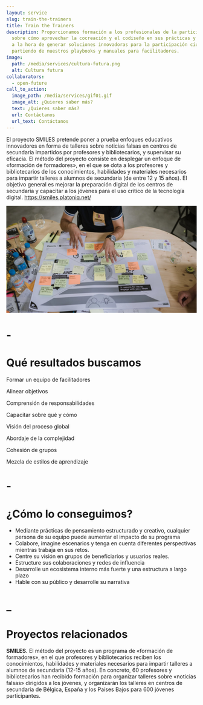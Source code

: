 ```yaml
---
layout: service
slug: train-the-trainers
title: Train the Trainers
description: Proporcionamos formación a los profesionales de la participación
  sobre cómo aprovechar la cocreación y el codiseño en sus prácticas y trabajos
  a la hora de generar soluciones innovadoras para la participación ciudadana,
  partiendo de nuestros playbooks y manuales para facilitadores.
image:
  path: /media/services/cultura-futura.png
  alt: Cultura futura
collaborators:
  - open-future
call_to_action:
  image_path: /media/services/gif01.gif
  image_alt: ¿Quieres saber más?
  text: ¿Quieres saber más?
  url: Contáctanos
  url_text: Contáctanos
---
```

El proyecto SMILES pretende poner a prueba enfoques educativos innovadores en forma de talleres sobre noticias falsas en centros de secundaria impartidos por profesores y bibliotecarios, y supervisar su eficacia. El método del proyecto consiste en desplegar un enfoque de «formación de formadores», en el que se dota a los profesores y bibliotecarios de los conocimientos, habilidades y materiales necesarios para impartir talleres a alumnos de secundaria (de entre 12 y 15 años). El objetivo general es mejorar la preparación digital de los centros de secundaria y capacitar a los jóvenes para el uso crítico de la tecnología digital. https://smiles.platoniq.net/



![Train the trainers](/media/photo_2024-07-31_15-47-52.jpg "Train the trainers")

# \-

# Qué resultados buscamos

Formar un equipo de facilitadores 

Alinear objetivos

Comprensión de responsabilidades

Capacitar sobre qué y cómo

Visión del proceso global

Abordaje de la complejidad

Cohesión de grupos

Mezcla de estilos de aprendizaje

# \-

# ¿Cómo lo conseguimos?

* Mediante prácticas de pensamiento estructurado y creativo, cualquier persona de su equipo puede aumentar el impacto de su programa
* Colabore, imagine escenarios y tenga en cuenta diferentes perspectivas mientras trabaja en sus retos.
* Centre su visión en grupos de beneficiarios y usuarios reales. 
* Estructure sus colaboraciones y redes de influencia
* Desarrolle un ecosistema interno más fuerte y una estructura a largo plazo
* Hable con su público y desarrolle su narrativa

# _

# Proyectos relacionados

**SMILES.** El método del proyecto es un programa de «formación de formadores», en el que profesores y bibliotecarios reciben los conocimientos, habilidades y materiales necesarios para impartir talleres a alumnos de secundaria (12-15 años). En concreto, 60 profesores y bibliotecarios han recibido formación para organizar talleres sobre «noticias falsas» dirigidos a los jóvenes, y organizarán los talleres en centros de secundaria de Bélgica, España y los Países Bajos para 600 jóvenes participantes.
